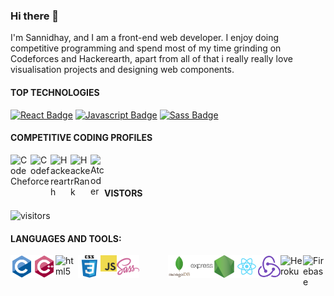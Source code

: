 ### Hi there 👋

I'm Sannidhay, and I am a front-end web developer. I enjoy doing competitive programming and spend most of my time grinding on Codeforces and Hackerearth, apart from all of that i really really love visualisation projects and designing web components.  






#### TOP TECHNOLOGIES

<!-- TODO: Make technologies links takes you to repositories -->

[![React Badge](https://img.shields.io/badge/-React-61DBFB?style=for-the-badge&labelColor=black&logo=react&logoColor=61DBFB)](#) 
[![Javascript Badge](https://img.shields.io/badge/-Javascript-F0DB4F?style=for-the-badge&labelColor=black&logo=javascript&logoColor=F0DB4F)](#) 
[![Sass Badge](https://img.shields.io/badge/-Sass-e535ab?style=for-the-badge&labelColor=black&logo=sass&logoColor=007acc)](#) 

#### COMPETITIVE CODING PROFILES
[<img align="left" alt="CodeChef" width="32px" src="https://cdn.jsdelivr.net/npm/simple-icons@3.1.0/icons/codechef.svg" />][codechef]
[<img align="left" alt="Codeforce" width="32px" src="https://cdn.jsdelivr.net/npm/simple-icons@3.0.1/icons/codeforces.svg" />][codeforces]
[<img align="left" alt="Hackerearth" width="32px" src="https://upload.wikimedia.org/wikipedia/commons/e/e8/HackerEarth_logo.png" />][hackerearth]
[<img align="left" alt="HackerRank" width="32px" src="https://cdn4.iconfinder.com/data/icons/logos-and-brands-1/512/160_Hackerrank_logo_logos-512.png" />][hackerrank]
[<img align="left" alt="Atcoder" width="22px" src="https://images3.programmersought.com/733/51/51a1cce85de0741b42019a638e141a75.png" />][atcoder]

<br />

<br />

#### VISTORS 

![visitors](https://visitor-badge.glitch.me/badge?page_id=svsannidhay.svsannidhay)


#### LANGUAGES AND TOOLS:
[<img align="left" alt="C" width="36px" src="https://raw.githubusercontent.com/devicons/devicon/master/icons/c/c-original.svg" />][C]
[<img align="left" alt="C++" width="36px" src="https://raw.githubusercontent.com/devicons/devicon/master/icons/cplusplus/cplusplus-original.svg" />][cpp]
[<img align="left" alt="html5" width="36px" src="https://www.freepnglogos.com/uploads/html5-logo-png/html5-logo-html-logo-0.png" />][html]
[<img align="left" alt="CSS3" width="36px" src="https://raw.githubusercontent.com/github/explore/80688e429a7d4ef2fca1e82350fe8e3517d3494d/topics/css/css.png" />][css]
[<img align="left" alt="JavaScript" width="26px" src="https://raw.githubusercontent.com/github/explore/80688e429a7d4ef2fca1e82350fe8e3517d3494d/topics/javascript/javascript.png" />][js]
[<img align="left" alt="Sass" width="36px" src="https://raw.githubusercontent.com/github/explore/80688e429a7d4ef2fca1e82350fe8e3517d3494d/topics/sass/sass.png" />][sass]



[<img align="right" alt="Firebase" width="36px" src="https://www.vectorlogo.zone/logos/firebase/firebase-icon.svg" />][firebase]
[<img align="right" alt="Heroku" width="36px" src="https://www.vectorlogo.zone/logos/heroku/heroku-icon.svg" />][heroku]
[<img align="right" alt="Redux" width="36px" src="https://raw.githubusercontent.com/devicons/devicon/master/icons/redux/redux-original.svg" />][redux]
[<img align="right" alt="React" width="36px" src="https://raw.githubusercontent.com/github/explore/80688e429a7d4ef2fca1e82350fe8e3517d3494d/topics/react/react.png" />][react]
[<img align="right" alt="Node.js" width="36px" src="https://raw.githubusercontent.com/github/explore/80688e429a7d4ef2fca1e82350fe8e3517d3494d/topics/nodejs/nodejs.png" />][node]
[<img align="right" alt="express" width="36px" src="https://raw.githubusercontent.com/devicons/devicon/master/icons/express/express-original-wordmark.svg" />][express]
[<img align="right" alt="MongoDB" width="36px" src="https://raw.githubusercontent.com/devicons/devicon/master/icons/mongodb/mongodb-original-wordmark.svg" />][mongodb]

<br />
<br />





[codechef]: https://www.codechef.com/users/sv_sannidhay
[codeforces]: https://codeforces.com/profile/sv_sannidhay
[hackerearth]: https://www.hackerearth.com/@sannidhay
[hackerrank]: https://www.hackerrank.com/sannidhayvashal1
[atcoder]: https://atcoder.jp/users/sv_sannidhay
[C]: https://en.wikipedia.org/wiki/C_(programming_language)
[cpp]: https://isocpp.org/
[react]: https://reactjs.org/
[firebase]: https://firebase.google.com/
[heroku]: https://dashboard.heroku.com/
[sass]: https://sass-lang.com/
[css]: https://developer.mozilla.org/en-US/docs/Web/CSS
[js]: https://javascript.info/
[redux]: https://redux.js.org/
[express]: https://expressjs.com/
[mongodb]: https://www.mongodb.com/
[node]: https://nodejs.org/en/
[github]: https://github.com/
[git]: https://git-scm.com/
[html]: https://developer.mozilla.org/en-US/docs/Web/Guide/HTML/HTML5
